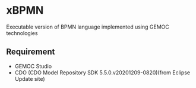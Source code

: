 # xBPMN
Executable version of BPMN language implemented using GEMOC technologies


## Requirement

- GEMOC Studio
- CDO (CDO Model Repository SDK	5.5.0.v20201209-0820)(from Eclipse Update site)
